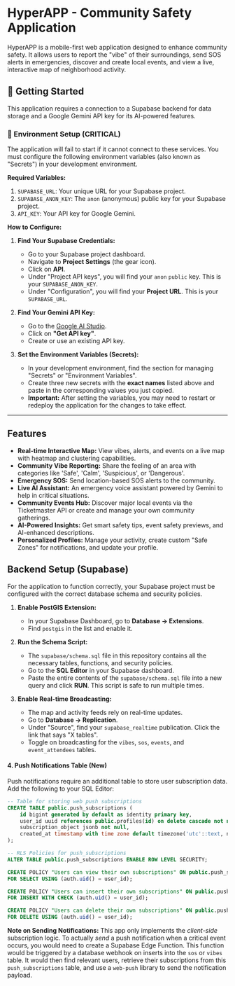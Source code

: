 # HyperAPP - Community Safety Application

HyperAPP is a mobile-first web application designed to enhance community safety. It allows users to report the "vibe" of their surroundings, send SOS alerts in emergencies, discover and create local events, and view a live, interactive map of neighborhood activity.

## 🚀 Getting Started

This application requires a connection to a Supabase backend for data storage and a Google Gemini API key for its AI-powered features.

### 🔑 Environment Setup (CRITICAL)

The application will fail to start if it cannot connect to these services. You must configure the following environment variables (also known as "Secrets") in your development environment.

**Required Variables:**

1.  `SUPABASE_URL`: Your unique URL for your Supabase project.
2.  `SUPABASE_ANON_KEY`: The `anon` (anonymous) public key for your Supabase project.
3.  `API_KEY`: Your API key for Google Gemini.

**How to Configure:**

1.  **Find Your Supabase Credentials:**
    *   Go to your Supabase project dashboard.
    *   Navigate to **Project Settings** (the gear icon).
    *   Click on **API**.
    *   Under "Project API keys", you will find your `anon` `public` key. This is your `SUPABASE_ANON_KEY`.
    *   Under "Configuration", you will find your **Project URL**. This is your `SUPABASE_URL`.

2.  **Find Your Gemini API Key:**
    *   Go to the [Google AI Studio](https://aistudio.google.com/).
    *   Click on **"Get API key"**.
    *   Create or use an existing API key.

3.  **Set the Environment Variables (Secrets):**
    *   In your development environment, find the section for managing "Secrets" or "Environment Variables".
    *   Create three new secrets with the **exact names** listed above and paste in the corresponding values you just copied.
    *   **Important:** After setting the variables, you may need to restart or redeploy the application for the changes to take effect.

---

## Features

*   **Real-time Interactive Map:** View vibes, alerts, and events on a live map with heatmap and clustering capabilities.
*   **Community Vibe Reporting:** Share the feeling of an area with categories like 'Safe', 'Calm', 'Suspicious', or 'Dangerous'.
*   **Emergency SOS:** Send location-based SOS alerts to the community.
*   **Live AI Assistant:** An emergency voice assistant powered by Gemini to help in critical situations.
*   **Community Events Hub:** Discover major local events via the Ticketmaster API or create and manage your own community gatherings.
*   **AI-Powered Insights:** Get smart safety tips, event safety previews, and AI-enhanced descriptions.
*   **Personalized Profiles:** Manage your activity, create custom "Safe Zones" for notifications, and update your profile.

## Backend Setup (Supabase)

For the application to function correctly, your Supabase project must be configured with the correct database schema and security policies.

1.  **Enable PostGIS Extension:**
    *   In your Supabase Dashboard, go to **Database -> Extensions**.
    *   Find `postgis` in the list and enable it.

2.  **Run the Schema Script:**
    *   The `supabase/schema.sql` file in this repository contains all the necessary tables, functions, and security policies.
    *   Go to the **SQL Editor** in your Supabase dashboard.
    *   Paste the entire contents of the `supabase/schema.sql` file into a new query and click **RUN**. This script is safe to run multiple times.

3.  **Enable Real-time Broadcasting:**
    *   The map and activity feeds rely on real-time updates.
    *   Go to **Database -> Replication**.
    *   Under "Source", find your `supabase_realtime` publication. Click the link that says "X tables".
    *   Toggle on broadcasting for the `vibes`, `sos`, `events`, and `event_attendees` tables.

#### 4. Push Notifications Table (New)

Push notifications require an additional table to store user subscription data. Add the following to your SQL Editor:

```sql
-- Table for storing web push subscriptions
CREATE TABLE public.push_subscriptions (
    id bigint generated by default as identity primary key,
    user_id uuid references public.profiles(id) on delete cascade not null,
    subscription_object jsonb not null,
    created_at timestamp with time zone default timezone('utc'::text, now()) not null
);

-- RLS Policies for push_subscriptions
ALTER TABLE public.push_subscriptions ENABLE ROW LEVEL SECURITY;

CREATE POLICY "Users can view their own subscriptions" ON public.push_subscriptions
FOR SELECT USING (auth.uid() = user_id);

CREATE POLICY "Users can insert their own subscriptions" ON public.push_subscriptions
FOR INSERT WITH CHECK (auth.uid() = user_id);

CREATE POLICY "Users can delete their own subscriptions" ON public.push_subscriptions
FOR DELETE USING (auth.uid() = user_id);
```

**Note on Sending Notifications:** This app only implements the *client-side* subscription logic. To actually *send* a push notification when a critical event occurs, you would need to create a Supabase Edge Function. This function would be triggered by a database webhook on inserts into the `sos` or `vibes` table. It would then find relevant users, retrieve their subscriptions from this `push_subscriptions` table, and use a `web-push` library to send the notification payload.
